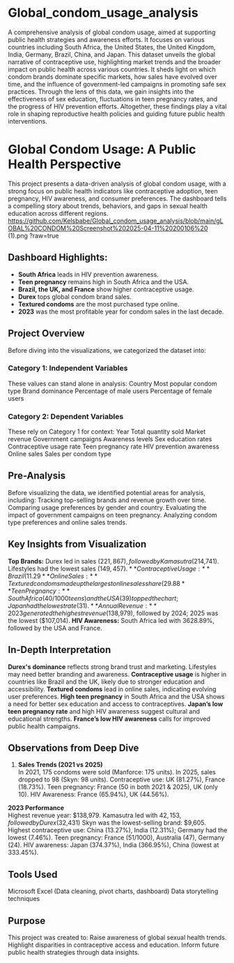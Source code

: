 # Global_condom_usage_analysis
 A comprehensive analysis of global condom usage, aimed at supporting public health strategies and awareness efforts. It focuses on various countries including South Africa, the United States, the United Kingdom, India, Germany, Brazil, China, and Japan. 
This dataset unveils the global narrative of contraceptive use, highlighting market trends and the broader impact on public health across various countries. It sheds light on which condom brands dominate specific markets, how sales have evolved over time, and the influence of government-led campaigns in promoting safe sex practices.
Through the lens of this data, we gain insights into the effectiveness of sex education, fluctuations in teen pregnancy rates, and the progress of HIV prevention efforts. Altogether, these findings play a vital role in shaping reproductive health policies and guiding future public health interventions.
# Global Condom Usage: A Public Health Perspective

This project presents a data-driven analysis of global condom usage, with a strong focus on public health indicators like contraceptive adoption, teen pregnancy, HIV awareness, and consumer preferences. The dashboard tells a compelling story about trends, behaviors, and gaps in sexual health education across different regions.
https://github.com/Kelsbabe/Global_condom_usage_analysis/blob/main/gLOBAL%20CONDOM%20Screenshot%202025-04-11%20200106%20 (1).png ?raw=true
## Dashboard Highlights:
- **South Africa** leads in HIV prevention awareness.
- **Teen pregnancy** remains high in South Africa and the USA.
- **Brazil, the UK, and France** show higher contraceptive usage.
- **Durex** tops global condom brand sales.
- **Textured condoms** are the most purchased type online.
- **2023** was the most profitable year for condom sales in the last decade.




## Project Overview

Before diving into the visualizations, we categorized the dataset into:

### Category 1: Independent Variables
These values can stand alone in analysis:
Country
Most popular condom type
Brand dominance
Percentage of male users
Percentage of female users

### Category 2: Dependent Variables
These rely on Category 1 for context:
Year
Total quantity sold
Market revenue
Government campaigns
Awareness levels
Sex education rates
Contraceptive usage rate
Teen pregnancy rate
HIV prevention awareness
Online sales
Sales per condom type

## Pre-Analysis
Before visualizing the data, we identified potential areas for analysis, including:
Tracking top-selling brands and revenue growth over time.
Comparing usage preferences by gender and country.
Evaluating the impact of government campaigns on teen pregnancy.
Analyzing condom type preferences and online sales trends.
  
## Key Insights from Visualization
**Top Brands:** Durex led in sales ($221,867), followed by Kamasutra ($214,741). Lifestyles had the lowest sales ($149,457).
**Contraceptive Usage:** Brazil (11.29%) and the UK (10.78%) were highest; Australia was lowest (9.16%).
**Online Sales:** Textured condoms made up the largest online sales share (29.88%), followed by ultra-thin. Latex condoms sold the least.
**Teen Pregnancy:** South Africa (40/1000 teens) and the USA (39) topped the chart; Japan had the lowest rate (31).
**Annual Revenue:** 2023 generated the highest revenue ($138,979), followed by 2024; 2025 was the lowest ($107,014).
**HIV Awareness:** South Africa led with 3628.89%, followed by the USA and France.
  
## In-Depth Interpretation
**Durex's dominance** reflects strong brand trust and marketing. Lifestyles may need better branding and awareness.
**Contraceptive usage** is higher in countries like Brazil and the UK, likely due to stronger education and accessibility.
**Textured condoms** lead in online sales, indicating evolving user preferences.
**High teen pregnancy** in South Africa and the USA shows a need for better sex education and access to contraceptives.
**Japan’s low teen pregnancy rate** and high HIV awareness suggest cultural and educational strengths.
**France’s low HIV awareness** calls for improved public health campaigns.

## Observations from Deep Dive

1. **Sales Trends (2021 vs 2025)**  
   In 2021, 175 condoms were sold (Manforce: 175 units).
   In 2025, sales dropped to 98 (Skyn: 98 units).
   Contraceptive use: UK (81.27%), France (18.73%).
   Teen pregnancy: France (50 in both 2021 & 2025), UK (only 10).
   HIV Awareness: France (65.94%), UK (44.56%).

 **2023 Performance**  
 Highest revenue year: $138,979.
 Kamasutra led with $42,153, followed by Durex ($32,431)
 Skyn was the lowest-selling brand: $9,605.
 Highest contraceptive use: China (13.27%), India (12.31%); Germany had the lowest (7.46%).
 Teen pregnancy: France (51/1000), Australia (47), Germany (24).
HIV awareness: Japan (374.37%), India (366.95%), China (lowest at 333.45%).


## Tools Used
Microsoft Excel (Data cleaning, pivot charts, dashboard)
Data storytelling techniques

 ## Purpose
This project was created to:
Raise awareness of global sexual health trends.
Highlight disparities in contraceptive access and education.
Inform future public health strategies through data insights.




